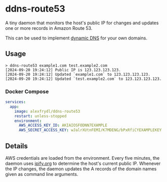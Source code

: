 # ddns-route53

A tiny daemon that monitors the host's public IP for changes and updates one or
more records in Amazon Route 53.

This can be used to implement [dynamic DNS][1] for your own domains.

## Usage

```
> ddns-route53 example1.com test.example2.com
[2024-09-20 19:24:12] Public IP is 123.123.123.123.
[2024-09-20 19:24:12] Updated `example1.com` to 123.123.123.123.
[2024-09-20 19:24:12] Updated `test.example2.com` to 123.123.123.123.
```

### Docker Compose

```yaml
services:
  app:
    image: alexfrydl/ddns-route53
    restart: unless-stopped
    environment:
      AWS_ACCESS_KEY_ID: AKIAIOSFODNN7EXAMPLE
      AWS_SECRET_ACCESS_KEY: wJalrXUtnFEMI/K7MDENG/bPxRfiCYEXAMPLEKEY
```

## Details

AWS credentials are loaded from the environment. Every five minutes, the daemon uses [ipify.org][2] to determine the host's current public IP. Whenever the IP changes, the daemon updates the A records of the domain names given as command line arguments.

[1]: https://en.wikipedia.org/wiki/Dynamic_DNS
[2]: https://ipify.org